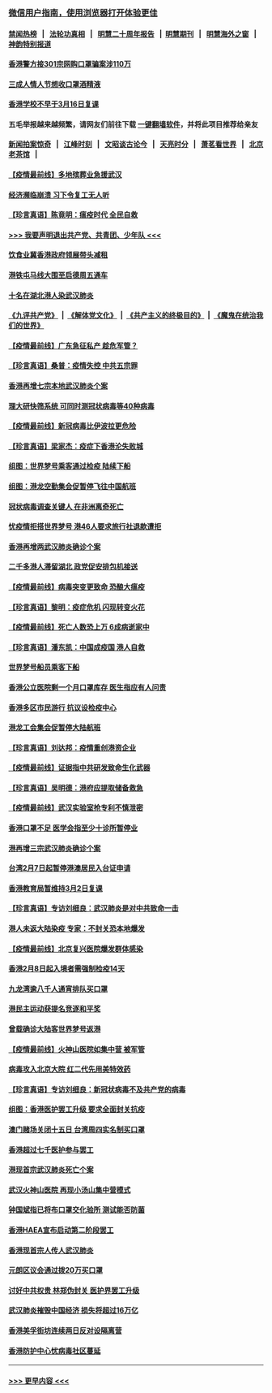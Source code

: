 ### [微信用户指南，使用浏览器打开体验更佳](https://github.com/gfw-breaker/banned-news1/blob/master/indexes/wechat-guide.md?t=0)
#### [禁闻热榜](热点新闻.md?t=0)  &nbsp;&nbsp;|&nbsp;&nbsp; [法轮功真相](https://github.com/gfw-breaker/truth/blob/master/README.md?t=0) &nbsp;&nbsp;|&nbsp;&nbsp; [明慧二十周年报告](https://github.com/gfw-breaker/mh-reports/blob/master/README.md?t=0) &nbsp;&nbsp;|&nbsp;&nbsp;[明慧期刊](https://github.com/gfw-breaker/mh-qikan) &nbsp;&nbsp;|&nbsp;&nbsp; [明慧海外之窗](https://github.com/gfw-breaker/mh-news/blob/master/README.md?t=0) &nbsp;&nbsp;|&nbsp;&nbsp; [神韵特别报道](https://github.com/gfw-breaker/mh-news/blob/master/shenyun.md?t=0)
#### [香港警方接301宗网购口罩骗案涉110万](../pages/nsc415/n11867572.md?t=02141933) 
#### [三成人情人节想收口罩酒精液](../pages/nsc415/n11867523.md?t=02141933) 
#### [香港学校不早于3月16日复课](../pages/nsc415/n11867498.md?t=02141933) 
#### 五毛举报越来越频繁，请网友们前往下载 [一键翻墙软件](https://github.com/gfw-breaker/ssr-accounts)，并将此项目推荐给亲友
#### [新闻拍案惊奇](https://github.com/gfw-breaker/banned-news1/blob/master/pages/link4.md) &nbsp;&nbsp;|&nbsp;&nbsp; [江峰时刻](https://github.com/gfw-breaker/banned-news1/blob/master/pages/link4.md) &nbsp;&nbsp;|&nbsp;&nbsp; [文昭谈古论今](https://github.com/gfw-breaker/banned-news1/blob/master/pages/link4.md) &nbsp;&nbsp;|&nbsp;&nbsp; [天亮时分](https://github.com/gfw-breaker/banned-news1/blob/master/pages/link4.md) &nbsp;&nbsp;|&nbsp;&nbsp; [萧茗看世界](https://github.com/gfw-breaker/banned-news1/blob/master/pages/link4.md) &nbsp;&nbsp;|&nbsp;&nbsp; [北京老茶馆](https://github.com/gfw-breaker/banned-news1/blob/master/pages/link4.md) &nbsp;&nbsp;|&nbsp;&nbsp; 
#### [【疫情最前线】多地殡葬业急援武汉](../pages/nsc415/n11866914.md?t=02141933) 
#### [经济濒临崩溃 习下令复工无人听](../pages/nsc415/n11867269.md?t=02141933) 
#### [【珍言真语】陈竟明：瘟疫时代 全民自救](../pages/nsc415/n11866765.md?t=02141933) 
#### [>>> 我要声明退出共产党、共青团、少年队 <<<](https://github.com/begood0513/goodnews/blob/master/quit/letter.md) 
#### [饮食业冀香港政府领展带头减租](../pages/nsc415/n11864876.md?t=02141933) 
#### [港铁屯马线大围至启德周五通车](../pages/nsc415/n11864842.md?t=02141933) 
#### [十名在湖北港人染武汉肺炎](../pages/nsc415/n11864807.md?t=02141933) 
#### [《九评共产党》](https://github.com/begood0513/9ping.md/blob/master/README.md) &nbsp;|&nbsp; [《解体党文化》](../../../../jtdwh.md/blob/master/README.md)  &nbsp;|&nbsp; [《共产主义的终极目的》](../../../../gczydzjmd.md/blob/master/README.md) &nbsp;|&nbsp; [《魔鬼在统治我们的世界》](../../../../mgztzwmdsj.md/blob/master/README.md) 
#### [【疫情最前线】广东急征私产 趁危军管？](../pages/nsc415/n11864205.md?t=02141933) 
#### [【珍言真语】桑普：疫情失控 中共五宗罪](../pages/nsc415/n11864157.md?t=02141933) 
#### [香港再增七宗本地武汉肺炎个案](../pages/nsc415/n11862405.md?t=02141933) 
#### [理大研快筛系统 可同时测冠状病毒等40种病毒](../pages/nsc415/n11862376.md?t=02141933) 
#### [【疫情最前线】新冠病毒比伊波拉更危险](../pages/nsc415/n11862199.md?t=02141933) 
#### [【珍言真语】梁家杰：疫症下香港沦失败城](../pages/nsc415/n11861588.md?t=02141933) 
#### [组图：世界梦号乘客通过检疫 陆续下船](../pages/nsc415/n11858302.md?t=02141933) 
#### [组图：港龙空勤集会促暂停飞往中国航班](../pages/nsc415/n11858190.md?t=02141933) 
#### [冠状病毒调查关键人 在非洲离奇死亡](../pages/nsc415/n11859798.md?t=02141933) 
#### [忧疫情拒搭世界梦号 港46人要求旅行社退款遭拒](../pages/nsc415/n11859849.md?t=02141933) 
#### [香港再增两武汉肺炎确诊个案](../pages/nsc415/n11859833.md?t=02141933) 
#### [二千多港人滞留湖北 政党促安排包机接送](../pages/nsc415/n11859831.md?t=02141933) 
#### [【疫情最前线】病毒突变更致命 恐酿大瘟疫](../pages/nsc415/n11859604.md?t=02141933) 
#### [【珍言真语】黎明：疫症危机 闪现转变火花](../pages/nsc415/n11859199.md?t=02141933) 
#### [【疫情最前线】死亡人数恐上万 6成病逝家中](../pages/nsc415/n11856687.md?t=02141933) 
#### [【珍言真语】潘东凯：中国成疫国 港人自救](../pages/nsc415/n11856962.md?t=02141933) 
#### [世界梦号船员乘客下船](../pages/nsc415/n11856883.md?t=02141933) 
#### [香港公立医院剩一个月口罩库存 医生指应有人问责](../pages/nsc415/n11856875.md?t=02141933) 
#### [香港多区市民游行 抗议设检疫中心](../pages/nsc415/n11856866.md?t=02141933) 
#### [港龙工会集会促暂停大陆航班](../pages/nsc415/n11856840.md?t=02141933) 
#### [【珍言真语】刘达邦：疫情重创港资企业](../pages/nsc415/n11854274.md?t=02141933) 
#### [【疫情最前线】证据指中共研发致命生化武器](../pages/nsc415/n11853087.md?t=02141933) 
#### [【珍言真语】吴明德：港府应提取储备救急](../pages/nsc415/n11852734.md?t=02141933) 
#### [【疫情最前线】武汉实验室抢专利不慎泄密](../pages/nsc415/n11850310.md?t=02141933) 
#### [香港口罩不足 医学会指至少十诊所暂停业](../pages/nsc415/n11850301.md?t=02141933) 
#### [港再增三宗武汉肺炎确诊个案](../pages/nsc415/n11850328.md?t=02141933) 
#### [台湾2月7日起暂停港澳居民入台证申请](../pages/nsc415/n11850304.md?t=02141933) 
#### [香港教育局暂维持3月2日复课](../pages/nsc415/n11850260.md?t=02141933) 
#### [【珍言真语】专访刘细良：武汉肺炎是对中共致命一击](../pages/nsc415/n11849934.md?t=02141933) 
#### [港人未返大陆染疫 专家：不封关恐本地爆发](../pages/nsc415/n11848021.md?t=02141933) 
#### [【疫情最前线】北京复兴医院爆发群体感染](../pages/nsc415/n11847626.md?t=02141933) 
#### [香港2月8日起入境者需强制检疫14天](../pages/nsc415/n11847658.md?t=02141933) 
#### [九龙湾逾八千人通宵排队买口罩](../pages/nsc415/n11847647.md?t=02141933) 
#### [港民主运动获提名竞逐和平奖](../pages/nsc415/n11847633.md?t=02141933) 
#### [曾载确诊大陆客世界梦号返港](../pages/nsc415/n11847608.md?t=02141933) 
#### [【疫情最前线】火神山医院如集中营 被军管](../pages/nsc415/n11847524.md?t=02141933) 
#### [病毒攻入北京大院 红二代先用美特效药](../pages/nsc415/n11847427.md?t=02141933) 
#### [【珍言真语】专访刘细良：新冠状病毒不及共产党的病毒](../pages/nsc415/n11847164.md?t=02141933) 
#### [组图：香港医护罢工升级 要求全面封关抗疫](../pages/nsc415/n11844107.md?t=02141933) 
#### [澳门赌场关闭十五日 台湾周四实名制买口罩](../pages/nsc415/n11845083.md?t=02141933) 
#### [香港超过七千医护参与罢工](../pages/nsc415/n11845051.md?t=02141933) 
#### [港现首宗武汉肺炎死亡个案](../pages/nsc415/n11844998.md?t=02141933) 
#### [武汉火神山医院 再现小汤山集中营模式](../pages/nsc415/n11844763.md?t=02141933) 
#### [钟国斌指已将布口罩交化验所 测试能否防菌](../pages/nsc415/n11842783.md?t=02141933) 
#### [香港HAEA宣布启动第二阶段罢工](../pages/nsc415/n11842723.md?t=02141933) 
#### [香港现首宗人传人武汉肺炎](../pages/nsc415/n11842766.md?t=02141933) 
#### [元朗区议会通过拨20万买口罩](../pages/nsc415/n11842754.md?t=02141933) 
#### [讨好中共权贵 林郑伪封关 医护界罢工升级](../pages/nsc415/n11842359.md?t=02141933) 
#### [武汉肺炎摧毁中国经济 损失将超过16万亿](../pages/nsc415/n11839723.md?t=02141933) 
#### [香港美孚街坊连续两日反对设隔离营](../pages/nsc415/n11839962.md?t=02141933) 
#### [香港防护中心忧病毒社区蔓延](../pages/nsc415/n11839933.md?t=02141933) 

----
#### [ >>> 更早内容 <<< ](../indexes/nsc415-earlier.md)
